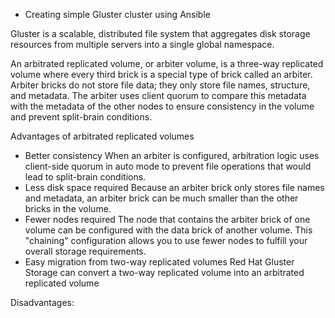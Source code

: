 - Creating simple Gluster cluster using Ansible


Gluster is a scalable, distributed file system that aggregates disk storage resources from multiple servers into a single global namespace.

An arbitrated replicated volume, or arbiter volume, is a three-way replicated volume where every third brick is a special type of brick called an arbiter. Arbiter bricks do not store file data; they only store file names, structure, and metadata. The arbiter uses client quorum to compare this metadata with the metadata of the other nodes to ensure consistency in the volume and prevent split-brain conditions.

Advantages of arbitrated replicated volumes

- Better consistency
    When an arbiter is configured, arbitration logic uses client-side quorum in auto mode to prevent file operations that would lead to split-brain conditions. 
- Less disk space required
    Because an arbiter brick only stores file names and metadata, an arbiter brick can be much smaller than the other bricks in the volume. 
- Fewer nodes required
    The node that contains the arbiter brick of one volume can be configured with the data brick of another volume. This "chaining" configuration allows you to use fewer nodes to fulfill your overall storage requirements. 
- Easy migration from two-way replicated volumes
    Red Hat Gluster Storage can convert a two-way replicated volume into an arbitrated replicated volume
	
	
Disadvantages:
